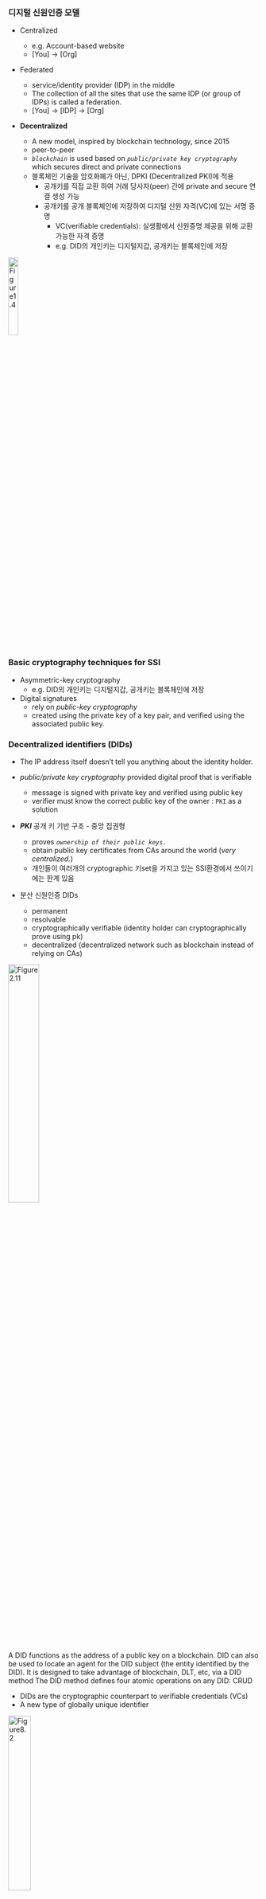 
### 디지털 신원인증 모델
- Centralized
  - e.g. Account-based website
  - [You] &rarr; [Org]

- Federated
  - service/identity provider (IDP) in the middle
  - The collection of all the sites that use the same IDP (or group of IDPs) is called a federation.
  - [You] &rarr; [IDP] &rarr; [Org]

- **Decentralized**
  - A new model, inspired by blockchain technology, since 2015
  - peer-to-peer
  - _```blockchain```_ is used based on _```public/private key cryptography```_ which secures direct and private connections
  - 블록체인 기술을 암호화폐가 아닌, DPKI (Decentralized PKI)에 적용
    - 공개키를 직접 교환 하여 거래 당사자(peer) 간에 private and secure 연결 생성 가능
    - 공개키를 공개 블록체인에 저장하여 디지털 신원 자격(VC)에 있는 서명 증명
      - VC(verifiable credentials): 실생활에서 신원증명 제공을 위해 교환 가능한 자격 증명
      - e.g. DID의 개인키는 디지털지갑, 공개키는 블록체인에 저장

<div>
<img src="https://drek4537l1klr.cloudfront.net/preukschat/HighResolutionFigures/figure_1-4.png"
height="20%" width="20%" alt="Figure1.4">
</div>

### Basic cryptography techniques for SSI
- Asymmetric-key cryptography
  - e.g. DID의 개인키는 디지털지갑, 공개키는 블록체인에 저장
- Digital signatures
  - rely on _public-key cryptography_
  - created using the private key of a key pair, and verified using the associated public key. 


### Decentralized identifiers (DIDs)

- The IP address itself doesn’t tell you anything about the identity holder.
- _public/private key cryptography_ provided digital proof that is verifiable
  - message is signed with private key and verified using public key
  - verifier must know the correct public key of the owner : ```PKI``` as a solution

- ***PKI*** 공개 키 기반 구조 - 중앙 집권형
  - proves _```ownership of their public keys.```_
  - obtain public key certificates from CAs around the world (_very centralized._)
  - 개인들이 여러개의 cryptographic 키set을 가지고 있는 SSI환경에서 쓰이기에는 한계 있음

- 분산 신원인증 DIDs
  - permanent
  - resolvable
  - cryptographically verifiable (identity holder can cryptographically prove using pk)
  - decentralized (decentralized network such as blockchain instead of relying on CAs)

<div>
<img src="https://drek4537l1klr.cloudfront.net/preukschat/HighResolutionFigures/figure_2-11.png"
height="35%" width="35%" alt="Figure2.11">

A DID functions as the address of a public key on a blockchain.
DID can also be used to locate an agent for the DID subject (the entity identified by the DID).
It is designed to take advantage of blockchain, DLT, etc, via a DID method
The DID method defines four atomic operations on any DID: CRUD 
</div>

<!-- ### 8 Decentralized Identifiers -->

- DIDs are the cryptographic counterpart to verifiable credentials (VCs)
- A new type of globally unique identifier

<div>
<img src="https://drek4537l1klr.cloudfront.net/preukschat/HighResolutionFigures/figure_8-2.png"
height="30%" width="30%" alt="Figure8.2">
</div>

A DID is a URI that can be either a URL or a URN and that can be looked up (resolved)
to get a standardized set of information (metadata) about the resource identified by the DID.
If the identified resource has one or more representations on the web, the metadata can include one or more of those URLs.
Four properties of DID:
1. Permanent
2. Resolvable
3. Cryptographically verifiable Identifier : You can prove control using cryptography
```
  cryptography is used to generate the DID.
  since the DID is now associated with exactly one public/private key pair,
  the controller of the private key can prove that they are also the controller of the DID.

```
4. Decentralized : No centralized registration autority is required
```
  cryptography eliminates the need for centralized registration authorities
  cryptographic algorithms for public/private key pairs
  are based on random number generators, large prime numbers, elliptic curves,
  or other cryptographic techniques for producing globally unique values
  that do not require a central registry to effectively guarantee uniqueness
```

As a result, anyone with the proper software can generate a DID according to a particular DID method and begin using it immediately without requiring the authorization or involvement of any centralized registration authority.

This is the same process used to create public addresses on the Bitcoin or Ethereum (or other popular) blockchains—it is the essence of what makes a DID decentralized.


8.2 The functional level: How DIDs work

8.2.1 DID documents

Although it is not yet possible to type a DID into a web browser and have it do anything meaningful,
you can give DID to a specialized piece of software (or hardware) called a "DID resolver"
that will use it to retrieve a standardized data structure called a "DID document"
it is a machine-readable document designed to be consumed by digital identity applications
or services such as digital wallets, agents, or encrypted data stores,
all of which use DIDs as fundamental building blocks.

Every DID has exactly one associated DID document.
The DID document contains metadata about the DID subject,
which is the term for the resource identified by the DID and described by the DID document
For example, a DID for a person (the DID subject) has an associated DID document
that typically contains cryptographic keys, authentication methods,
and other metadata describing how to engage in trusted interactions with that person. 

<div>
<img src="https://drek4537l1klr.cloudfront.net/preukschat/HighResolutionFigures/figure_8-6.png"
height="70%" width="70%" alt="Figure8.6">
</div>

DID document contains :
- Public keys that can be used to authenticate the DID subject during an interaction; the essence of the DPKI
- Services associated with the DID subject that can be used for concrete interaction via protocols
- Certain additional metadata such as timestamps, digital signatures, and other cryptographic proofs, or metadata related to delegation and authorization.

```json
{
  // The first line is the JSON-LD context statement,
  // required in JSON-LD documents (but not in other DID document representations).
  "@context": "https://www.w3.org/ns/did/v1",
  // DID being described
  "id": "did:example:123456789abcdefghi",
  // public key for authenticating the DID subject.
  "authentication": [{
    "id": "did:example:123456789abcdefghi#keys-1",
    "type": "Ed25519VerificationKey2018",
    "controller": "did:example:123456789abcdefghi",
    "publicKeyBase58" : "H3C2AVvLMv6gmMNam3uVAjZpfkcJCwDwnZn6z3wXmqPV"
  }],
  // service endpoint for exchanging verifiable credentials.
  "service": [{
    "id":"did:example:123456789abcdefghi#vcs",
    "type": "VerifiableCredentialService",
    "serviceEndpoint": "https://example.com/vc/"
  }]
}
```

8.2.2 DID methods

Each DID method is required to have its own technical specification,
which must define the following aspects of the DID method:
- Method-specific identifier (sov,btcr,v1,ethr,jolo,...)
- Four basic operations can be executed on a DID: CRUD
- Security and privacy considerations specific to the DID method

<div>
<img src="https://drek4537l1klr.cloudfront.net/preukschat/HighResolutionFigures/figure_8-7.png" height="70%" width="70%" alt="Figure8.7">
</div>

It is difficult to make generic statements about the four DID operations since DID methods can be designed in very different ways.
For example, some DID methods are based on blockchains or other distributed ledgers.
In this case, creating or updating a DID typically involves writing a transaction to that ledger.
Other DID methods do not use a blockchain; they implement the four DID operations in other ways (see section 8.2.7).

“Rubric” document to help adopters evaluate how well a particular DID method will meet the needs of a particular user community: https://w3c.github.io/did-rubric

8.2.3 DID resolution
The process of obtaining the DID document associated with a DID

<div>
<img
src="https://drek4537l1klr.cloudfront.net/preukschat/Figures/CH08_F08_Preukschat.png"
height="70%" width="70%" alt="Figure8.8">
</div>

<br>
<div>
<img
src="https://drek4537l1klr.cloudfront.net/preukschat/HighResolutionFigures/figure_8-9.png"
height="50%" width="50%" alt="Figure8.9">
</div>



8.2.4 DID URLs
